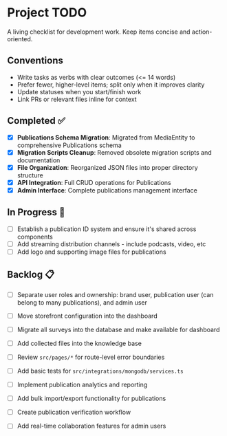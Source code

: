 # Project TODO

A living checklist for development work. Keep items concise and action-oriented.

## Conventions
- Write tasks as verbs with clear outcomes (<= 14 words)
- Prefer fewer, higher-level items; split only when it improves clarity
- Update statuses when you start/finish work
- Link PRs or relevant files inline for context

## Completed ✅
- [x] **Publications Schema Migration**: Migrated from MediaEntity to comprehensive Publications schema
- [x] **Migration Scripts Cleanup**: Removed obsolete migration scripts and documentation
- [x] **File Organization**: Reorganized JSON files into proper directory structure
- [x] **API Integration**: Full CRUD operations for Publications
- [x] **Admin Interface**: Complete publications management interface

## In Progress 🔄
- [ ] Establish a publication ID system and ensure it's shared across components
- [ ] Add streaming distribution channels - include podcasts, video, etc
- [ ] Add logo and supporting image files for publications

## Backlog 📋
- [ ] Separate user roles and ownership: brand user, publication user (can belong to many publications), and admin user
- [ ] Move storefront configuration into the dashboard
- [ ] Migrate all surveys into the database and make available for dashboard
- [ ] Add collected files into the knowledge base
- [ ] Review `src/pages/*` for route-level error boundaries
- [ ] Add basic tests for `src/integrations/mongodb/services.ts`
- [ ] Implement publication analytics and reporting
- [ ] Add bulk import/export functionality for publications
- [ ] Create publication verification workflow
- [ ] Add real-time collaboration features for admin users

